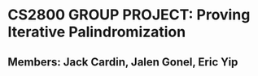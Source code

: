# CS2800 GROUP PROJECT: Proving Iterative Palindromization
## Members: Jack Cardin, Jalen Gonel, Eric Yip
